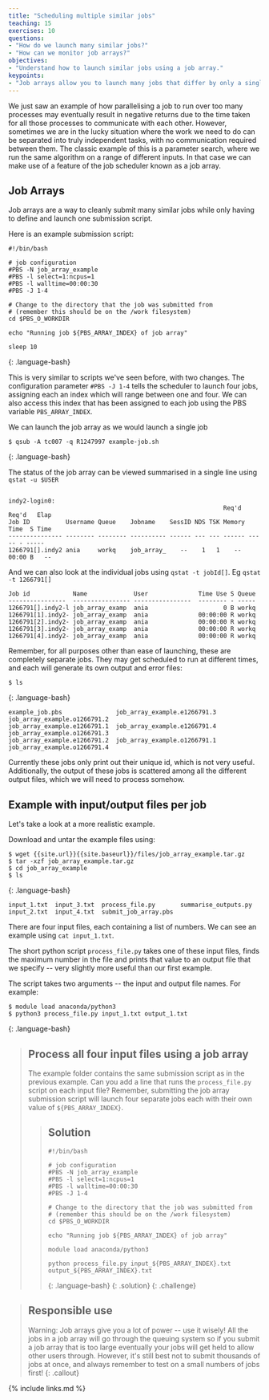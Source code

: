 ```yaml
---
title: "Scheduling multiple similar jobs"
teaching: 15
exercises: 10
questions:
- "How do we launch many similar jobs?"
- "How can we monitor job arrays?" 
objectives:
- "Understand how to launch similar jobs using a job array."
keypoints:
- "Job arrays allow you to launch many jobs that differ by only a single parameter, using just one submission script."
---
```


We just saw an example of how parallelising a job to run over too many processes may eventually result in negative returns due to the time taken for all those processes to communicate with each other. However, sometimes we are in the lucky situation where the work we need to do can be separated into truly independent tasks, with no communication required between them. The classic example of this is a parameter search, where we run the same algorithm on a range of different inputs. In that case we can make use of a feature of the job scheduler known as a job array.

## Job Arrays

Job arrays are a way to cleanly submit many similar jobs while only having to define and launch one submission script. 

Here is an example submission script: 

```
#!/bin/bash

# job configuration
#PBS -N job_array_example
#PBS -l select=1:ncpus=1
#PBS -l walltime=00:00:30
#PBS -J 1-4

# Change to the directory that the job was submitted from
# (remember this should be on the /work filesystem)
cd $PBS_O_WORKDIR

echo "Running job ${PBS_ARRAY_INDEX} of job array"

sleep 10

```
{: .language-bash}

This is very similar to scripts we've seen before, with two changes. The configuration parameter ```#PBS -J 1-4``` tells the scheduler to launch four jobs, assigning each an index which will range between one and four. We can also access this index that has been assigned to each job using the PBS variable ```PBS_ARRAY_INDEX```. 

We can launch the job array as we would launch a single job

```
$ qsub -A tc007 -q R1247997 example-job.sh
```
{: .language-bash}


The status of the job array can be viewed summarised in a single line using ```qstat -u $USER```

```{.output}

indy2-login0: 
                                                            Req'd  Req'd   Elap
Job ID          Username Queue    Jobname    SessID NDS TSK Memory Time  S Time
--------------- -------- -------- ---------- ------ --- --- ------ ----- - -----
1266791[].indy2 ania     workq    job_array_    --    1   1    --  00:00 B   -- 
```

And we can also look at the individual jobs using ```qstat -t jobId[]```. Eg ```qstat -t 1266791[]```

```{.output}
Job id            Name             User              Time Use S Queue
----------------  ---------------- ----------------  -------- - -----
1266791[].indy2-l job_array_examp  ania                     0 B workq           
1266791[1].indy2- job_array_examp  ania              00:00:00 R workq           
1266791[2].indy2- job_array_examp  ania              00:00:00 R workq           
1266791[3].indy2- job_array_examp  ania              00:00:00 R workq           
1266791[4].indy2- job_array_examp  ania              00:00:00 R workq 
```

Remember, for all purposes other than ease of launching, these are completely separate jobs. They may get scheduled to run at different times, and each will generate its own output and error files:

```
$ ls
```
{: .language-bash}

```{.output}
example_job.pbs               job_array_example.e1266791.3  job_array_example.o1266791.2
job_array_example.e1266791.1  job_array_example.e1266791.4  job_array_example.o1266791.3
job_array_example.e1266791.2  job_array_example.o1266791.1  job_array_example.o1266791.4
```
Currently these jobs only print out their unique id, which is not very useful. Additionally, the output of these jobs is scattered among all the different output files, which we will need to process somehow. 

## Example with input/output files per job

Let's take a look at a more realistic example. 

Download and untar the example files using:

```
$ wget {{site.url}}{{site.baseurl}}/files/job_array_example.tar.gz
$ tar -xzf job_array_example.tar.gz
$ cd job_array_example
$ ls
```
{: .language-bash}

```{.output}
input_1.txt  input_3.txt  process_file.py       summarise_outputs.py
input_2.txt  input_4.txt  submit_job_array.pbs
```

There are four input files, each containing a list of numbers. We can see an example using `cat input_1.txt`.

The short python script `process_file.py` takes one of these input files, finds the maximum number in the file and prints that value to an output file that we specify -- very slightly more useful than our first example. 

The script takes two arguments -- the input and output file names. For example:

```
$ module load anaconda/python3
$ python3 process_file.py input_1.txt output_1.txt
```
{: .language-bash}

> ## Process all four input files using a job array
> The example folder contains the same submission script as in the previous example. Can you add a line that 
> runs the `process_file.py` script on each input file? Remember, submitting the job array submission script will
> launch four separate jobs each with their own value of `${PBS_ARRAY_INDEX}`.
> > ## Solution
> > ```
> > #!/bin/bash
> >
> > # job configuration
> > #PBS -N job_array_example
> > #PBS -l select=1:ncpus=1
> > #PBS -l walltime=00:00:30
> > #PBS -J 1-4
> >
> > # Change to the directory that the job was submitted from
> > # (remember this should be on the /work filesystem)
> > cd $PBS_O_WORKDIR
> >
> > echo "Running job ${PBS_ARRAY_INDEX} of job array"
> >
> > module load anaconda/python3
> >
> > python process_file.py input_${PBS_ARRAY_INDEX}.txt output_${PBS_ARRAY_INDEX}.txt
> >```
> >{: .language-bash}
> {: .solution}
{: .challenge}


> ## Responsible use
> Warning: Job arrays give you a lot of power -- use it wisely! All the jobs in a job array will go 
> through the queuing system so if you submit a job array that is too large eventually your jobs will 
> get held to allow other users through. However, it's still best not to submit thousands of jobs at once, 
> and always remember to test on a small numbers of jobs first!
{: .callout}

{% include links.md %}
